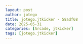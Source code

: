```yaml
---
layout: post
author: jotego
title: jotego.jtkicker - 58adf68
date: 2025-05-31
categories: [Arcade, jtkicker]
tags: [jotego.jtkicker]
---
```


